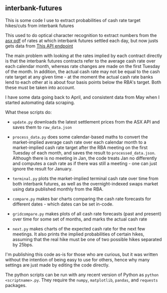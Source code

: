 interbank-futures
-----------------

This is some code I use to extract probabilities of cash rate target hikes/cuts from
interbank futures


This used to do optical character recognition to extract numbers from the [asx
pdf](https://www.asx.com.au/data/trt/ib_expectation_curve_graph.pdf) of rates at which
interbank futures settled each day, but now justs gets data from [This API
endpoint](https://asx.api.markitdigital.com/asx-research/1.0/derivatives/interest-rate/IB/futures?days=1&height=179&width=179)

The main problem with looking at the rates implied by each contract directly is that the
interbank futures contracts refer to the average cash rate over each calendar month,
whereas rate changes are made on the first Tuesday of the month. In addition, the actual
cash rate may not be equal to the cash rate target at any given time - at the moment the
actual cash rate banks lend to each other at is about four basis points below the RBA's
target. Both these must be taken into account.

I have some data going back to April, and consistent data from May when I started
automating data scraping.

What these scripts do:

* `update.py` downloads the latest settlement prices from the ASX API and saves them to
  `raw_data.json`

* `process_data.py` does some calendar-based maths to convert the market-implied average
  cash rate over each calendar month to a market-implied cash rate target after the RBA
  meeting on the first Tuesday of each month, and saves the result to
  `processed_data.json`. Although there is no meeting in Jan, the code treats Jan no
  differently and computes a cash rate as if there was still a meeting - one can just
  ignore the result for January.

* `terminal.py` plots the market-implied terminal cash rate over time from both
  interbank futures, as well as the overnight-indexed swaps market using data published
  monthly from the RBA.

* `compare.py` makes bar charts comparing the cash rate forecasts for different dates -
  which dates can be set in-code.

* `gridcompare.py` makes plots of all cash rate forecasts (past and present) over time
  for some set of months, and marks the actual cash rate

* `next.py` makes charts of the expected cash rate for the next few meetings. It also
  prints the implied probabilities of certain hikes, assuming that the real hike must be
  one of two possible hikes separated by 25bps.

I'm publishing this code as-is for those who are curious, but it was written without the
intention of being easy to use for others, hence why many settings are just made by
editing the code directly.

The python scripts can be run with any recent version of Python as `python
<scriptname>.py`. They require the `numpy`, `matplotlib`, `pandas`, and `requests`
packages.
